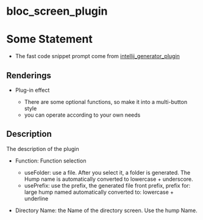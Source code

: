 # bloc_screen_plugin

# Some Statement

- The fast code snippet prompt come from [intellij_generator_plugin](https://github.com/felangel/bloc/blob/master/extensions/intellij/intellij_generator_plugin/src/main/resources/liveTemplates/Bloc.xml)

## Renderings

- Plug-in effect

   - There are some optional functions, so make it into a multi-button style 
   - you can operate according to your own needs

## Description

The description of the plugin

- Function: Function selection
    - useFolder: use a file. After you select it, a folder is generated. The Hump name is automatically converted to lowercase + underscore.
    - usePrefix: use the prefix, the generated file front prefix, prefix for: large hump named automatically converted to: lowercase + underline

- Directory Name: the Name of the directory screen. Use the hump Name.
